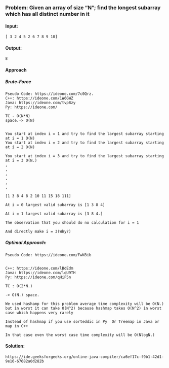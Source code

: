 ### Problem:  Given an array of size “N”; find the longest subarray which has all distinct number in it 

#### Input: 

    [ 3 2 4 5 2 6 7 8 9 10] 

#### Output:

    8 

#### Approach

##### Brute-Force

    Pseudo Code: https://ideone.com/7c0Qrz. 
    C++: https://ideone.com/1W6GWZ
    Java: https://ideone.com/tvp8zy
    Py: https://ideone.com/

    TC - O(N*N)
    space.-> O(N) 


    You start at index i = 1 and try to find the largest subarray starting at i = 1 O(N)
    You start at index i = 2 and try to find the largest subarray starting at i = 2 O(N)

    You start at index i = 3 and try to find the largest subarray starting at i = 3 O(N.) 
    ,
    ,
    ,
    ,
    ,
    ,

    [1 3 8 4 8 2 10 11 15 18 111]

    At i = 0 largest valid subarray is [1 3 8 4] 

    At i = 1 largest valid subarray is [3 8 4.]

    The observation that you should do no calculation for i = 1 

    And directly make i = 3(Why?)

##### Optimal Approach:

    Pseudo Code: https://ideone.com/FwN3ib


    C++: https://ideone.com/lBdEdm
    Java: https://ideone.com/lqU9TH
    Py: https://ideone.com/qHiF5n

    TC : O(2*N.)

    -> O(N.) space. 

    We used hashamp for this problem average time complexity will be O(N.) but in worst it can take O(N^2) because hashmap takes O(N^2) in worst case which happens very rarely 

    Instead of hashmap if you use sorteddic in Py  Or Treemap in Java or map in C++

    In that case even the worst case time complexity will be O(NlogN.)

#### Solution:

    https://ide.geeksforgeeks.org/online-java-compiler/ca6ef17c-f9b1-42d1-9e16-67682a0d282b
